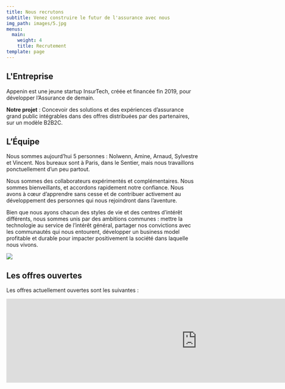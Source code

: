 ```yaml
---
title: Nous recrutons
subtitle: Venez construire le futur de l'assurance avec nous
img_path: images/5.jpg
menus:
  main:
    weight: 4
    title: Recrutement
template: page
---
```


## L'Entreprise

Appenin est une jeune startup InsurTech, créée et financée fin 2019, pour développer l’Assurance de demain.

<b>Notre projet</b> : Concevoir des solutions et des expériences d’assurance grand public intégrables dans des offres distribuées par des partenaires, sur un modèle B2B2C.

## L’Équipe

Nous sommes aujourd’hui 5 personnes : Nolwenn, Amine, Arnaud, Sylvestre et Vincent. Nos bureaux sont à Paris, dans le Sentier, mais nous travaillons ponctuellement d’un peu partout.

Nous sommes des collaborateurs expérimentés et complémentaires. Nous sommes bienveillants, et accordons rapidement notre confiance. Nous avons à cœur d’apprendre sans cesse et de contribuer activement au développement des personnes qui nous rejoindront dans l’aventure.

Bien que nous ayons chacun des styles de vie et des centres d’intérêt différents, nous sommes unis par des ambitions communes : mettre la technologie au service de l’intérêt général, partager nos convictions avec les communautés qui nous entourent, développer un business model profitable et durable pour impacter positivement la société dans laquelle nous vivons.

<img src="/images/11.jpg">


## Les offres ouvertes

Les offres actuellement ouvertes sont les suivantes :

<iframe src="https://careers.flatchr.io/company/appenin?iframe=true&btn_color=004e92&background_color=FFF" width="1000" height="220" style="border:0"></iframe>


